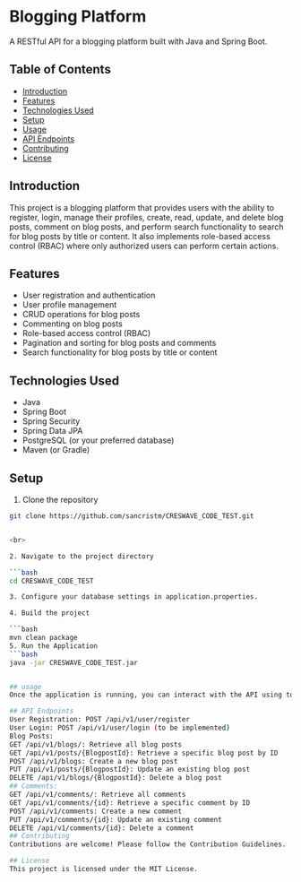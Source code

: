 # Blogging Platform

A RESTful API for a blogging platform built with Java and Spring Boot.

## Table of Contents

- [Introduction](#introduction)
- [Features](#features)
- [Technologies Used](#technologies-used)
- [Setup](#setup)
- [Usage](#usage)
- [API Endpoints](#api-endpoints)
- [Contributing](#contributing)
- [License](#license)

## Introduction

This project is a blogging platform that provides users with the ability to register, login, manage their profiles, create, read, update, and delete blog posts, comment on blog posts, and perform search functionality to search for blog posts by title or content. It also implements role-based access control (RBAC) where only authorized users can perform certain actions.

## Features

- User registration and authentication
- User profile management
- CRUD operations for blog posts
- Commenting on blog posts
- Role-based access control (RBAC)
- Pagination and sorting for blog posts and comments
- Search functionality for blog posts by title or content

## Technologies Used

- Java
- Spring Boot
- Spring Security
- Spring Data JPA
- PostgreSQL (or your preferred database)
- Maven (or Gradle)

## Setup

1. Clone the repository

```bash
git clone https://github.com/sancristm/CRESWAVE_CODE_TEST.git


<br>

2. Navigate to the project directory

```bash
cd CRESWAVE_CODE_TEST

3. Configure your database settings in application.properties.

4. Build the project

```bash
mvn clean package
5. Run the Application
```bash
java -jar CRESWAVE_CODE_TEST.jar


## usage 
Once the application is running, you can interact with the API using tools like Postman or cURL. You can register users, login, create blog posts, comment on blog posts, etc. See the API Endpoints section for details on available endpoints and their usage.

## API Endpoints
User Registration: POST /api/v1/user/register
User Login: POST /api/v1/user/login (to be implemented)
Blog Posts:
GET /api/v1/blogs/: Retrieve all blog posts
GET /api/v1/posts/{BlogpostId}: Retrieve a specific blog post by ID
POST /api/v1/blogs: Create a new blog post
PUT /api/v1/posts/{BlogpostId}: Update an existing blog post
DELETE /api/v1/blogs/{BlogpostId}: Delete a blog post
## Comments:
GET /api/v1/comments/: Retrieve all comments
GET /api/v1/comments/{id}: Retrieve a specific comment by ID
POST /api/v1/comments: Create a new comment
PUT /api/v1/comments/{id}: Update an existing comment
DELETE /api/v1/comments/{id}: Delete a comment
## Contributing
Contributions are welcome! Please follow the Contribution Guidelines.

## License
This project is licensed under the MIT License.

